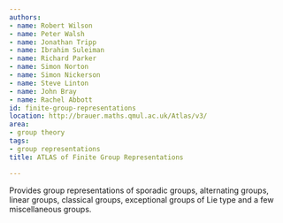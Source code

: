 ```yaml
---
authors:
- name: Robert Wilson
- name: Peter Walsh
- name: Jonathan Tripp
- name: Ibrahim Suleiman
- name: Richard Parker
- name: Simon Norton
- name: Simon Nickerson
- name: Steve Linton
- name: John Bray
- name: Rachel Abbott
id: finite-group-representations
location: http://brauer.maths.qmul.ac.uk/Atlas/v3/
area:
- group theory
tags:
- group representations
title: ATLAS of Finite Group Representations

---
```


Provides group representations of sporadic groups, alternating groups, linear groups, classical groups, exceptional groups of Lie type and a few miscellaneous groups.